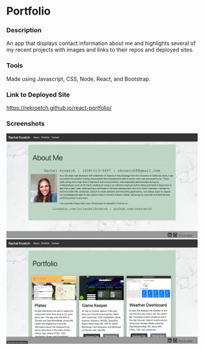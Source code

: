 # Portfolio

### Description
An app that displays contact information about me and highlights several of my recent projects with images and links to their repos and deployed sites.  

### Tools
Made using Javascript, CSS, Node, React, and Bootstrap. 

### Link to Deployed Site
https://rekroetch.github.io/react-portfolio/


### Screenshots
![About Page](./screenshots/aboutPage.png)
![Portfolio Page](./screenshots/portfolioPage.png)
<!-- ![Contact Page](./screenshots/contactPage.png) -->
